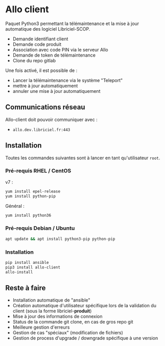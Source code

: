 # Allo client

Paquet Python3 permettant la télémaintenance et la mise à jour automatique des logiciel Libriciel-SCOP.
- Demande identifiant client
- Demande code produit
- Association avec code PIN via le serveur Allo
- Demande de token de télémaintenance
- Clone du repo gitlab

Une fois activé, il est possible de :
- Lancer la télémaintenance via le système "Teleport"
- mettre à jour automatiquement
- annuler une mise à jour automatiquement

## Communications réseau

Allo-client doit pouvoir communiquer avec :
- `allo.dev.libriciel.fr:443`

## Installation

Toutes les commandes suivantes sont à lancer en tant qu'utilisateur `root`.

### Pré-requis RHEL / CentOS

v7 :
```bash
yum install epel-release
yum install python-pip
```

Général :
```bash
yum install python36
```

### Pré-requis Debian / Ubuntu

```bash
apt update && apt install python3-pip python-pip
```

### Installation

```bash
pip install ansible
pip3 install allo-client
allo-install
```

## Reste à faire

- Installation automatique de "ansible"
- Création automatique d'utilisateur spécifique lors de la validation du client (sous la forme libriciel-**produit**)
- Mise à jour des informations de connexion
- Status de la commande git clone, en cas de gros repo git
- Meilleure gestion d'erreurs
- Gestion de cas "spéciaux" (modification de fichiers)
- Gestion de process d'upgrade / downgrade spécifique à une version



